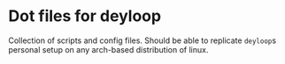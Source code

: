 # Dot files for **deyloop**

Collection of scripts and config files. Should be able to replicate `deyloop`s
personal setup on any arch-based distribution of linux.
